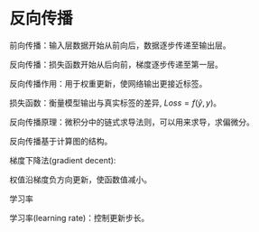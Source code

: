 # 反向传播

前向传播：输入层数据开始从前向后，数据逐步传递至输出层。

反向传播：损失函数开始从后向前，梯度逐步传递至第一层。

反向传播作用：用于权重更新，使网络输出更接近标签。

损失函数：衡量模型输出与真实标签的差异, $Loss=f(\hat{y},y)$。

反向传播原理：微积分中的链式求导法则，可以用来求导，求偏微分。

反向传播基于计算图的结构。



梯度下降法(gradient decent):

权值沿梯度负方向更新，使函数值减小。



学习率

学习率(learning rate)：控制更新步长。

